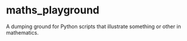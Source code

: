 # maths_playground
A dumping ground for Python scripts that illustrate something or other in mathematics.
